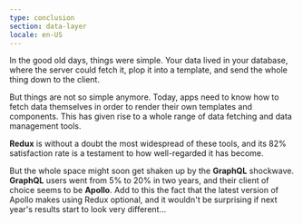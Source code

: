 ```yaml
---
type: conclusion
section: data-layer
locale: en-US
---
```

 In the good old days, things were simple. Your data lived in your database, where the server could fetch it, plop it into a template, and send the whole thing down to the client. 

But things are not so simple anymore. Today, apps need to know how to fetch data themselves in order to render their own templates and components. This has given rise to a whole range of data fetching and data management tools. 

**Redux** is without a doubt the most widespread of these tools, and its 82% satisfaction rate is a testament to how well-regarded it has become. 

But the whole space might soon get shaken up by the **GraphQL** shockwave. **GraphQL** users went from 5% to 20% in two years, and their client of choice seems to be **Apollo**. Add to this the fact that the latest version of Apollo makes using Redux optional, and it wouldn't be surprising if next year's results start to look very different… 